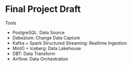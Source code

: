 # Final Project Draft

Tools
- PostgreSQL: Data Source
- Debezium: Change Data Capture
- Kafka + Spark Structured Streaming: Realtime Ingestion
- MinIO + Iceberg: Data Lakehouse
- DBT: Data Transform
- Airflow: Data Orchestration

